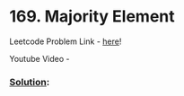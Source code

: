 # 169. Majority Element

Leetcode Problem Link - [here](https://leetcode.com/problems/majority-element/description/?envType=study-plan-v2&envId=top-100-liked)!

Youtube Video - 

### [Solution]():

```cpp


```